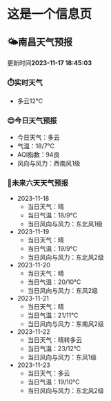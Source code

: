 # 这是一个信息页 
## 🌤️**南昌**天气预报
更新时间**2023-11-17 18:45:03**
### ⏱️实时天气
- 多云12℃
### 😊今日天气预报
- 今日天气：多云
- 气温：18/7℃
- AQI指数：94良
- 风向与风力：西南风1级
### 🤩未来六天天气预报
- 2023-11-18
  - 当日天气：晴
  - 当日气温：18/9℃
  - 当日风向与风力：东北风1级
- 2023-11-19
  - 当日天气：晴
  - 当日气温：19/9℃
  - 当日风向与风力：东北风2级
- 2023-11-20
  - 当日天气：晴
  - 当日气温：20/10℃
  - 当日风向与风力：东风2级
- 2023-11-21
  - 当日天气：晴
  - 当日气温：21/11℃
  - 当日风向与风力：东南风2级
- 2023-11-22
  - 当日天气：晴转多云
  - 当日气温：23/12℃
  - 当日风向与风力：东风1级
- 2023-11-23
  - 当日天气：多云
  - 当日气温：19/10℃
  - 当日风向与风力：东北风2级

